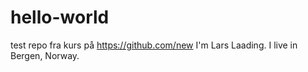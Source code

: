 # hello-world
test repo fra kurs på https://github.com/new
I'm Lars Laading. I live in Bergen, Norway.
